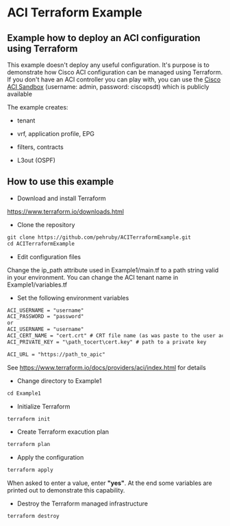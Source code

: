 # ACI Terraform Example

## Example how to deploy an ACI configuration using Terraform

This example doesn't deploy any useful configuration. It's purpose is to demonstrate how Cisco ACI configuration can be managed using Terraform.
If you don't have an ACI controller you can play with, you can use the <a href="https://sandboxapicdc.cisco.com/" target="_blank">Cisco ACI Sandbox</a> (username: admin, password: ciscopsdt) which is publicly available

The example creates:

* tenant

* vrf, application profile, EPG

* filters, contracts

* L3out (OSPF)

## How to use this example

* Download and install Terraform

<https://www.terraform.io/downloads.html>

* Clone the repository

```txt
git clone https://github.com/pehruby/ACITerraformExample.git
cd ACITerraformExample
```

* Edit configuration files

Change the ip_path attribute used in Example1/main.tf to a path string valid in your environment.
You can change the ACI tenant name in Example1/variables.tf

* Set the following environment variables

```txt
ACI_USERNAME = "username"
ACI_PASSWORD = "password"
or
ACI_USERNAME = "username"
ACI_CERT_NAME = "cert.crt" # CRT file name (as was paste to the user account in ACI)
ACI_PRIVATE_KEY = "\path_tocert\cert.key" # path to a private key

ACI_URL = "https://path_to_apic"
```

See <https://www.terraform.io/docs/providers/aci/index.html> for details

* Change directory to Example1

```txt
cd Example1
```

* Initialize Terraform

```txt
terraform init
```

* Create Terraform exacution plan

```txt
terraform plan
```

* Apply the configuration

```txt
terraform apply
```

When asked to enter a value, enter **"yes"**.
At the end some variables are printed out to demonstrate this capability.

* Destroy the Terraform managed infrastructure

```txt
terraform destroy
```
